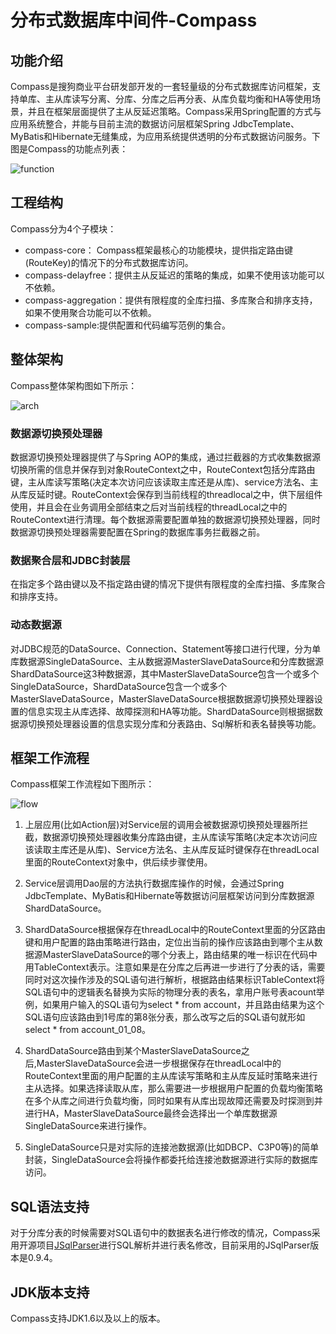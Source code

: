 # 分布式数据库中间件-Compass

## 功能介绍

Compass是搜狗商业平台研发部开发的一套轻量级的分布式数据库访问框架，支持单库、主从库读写分离、分库、分库之后再分表、从库负载均衡和HA等使用场景，并且在框架层面提供了主从反延迟策略。Compass采用Spring配置的方式与应用系统整合，并能与目前主流的数据访问层框架Spring JdbcTemplate、MyBatis和Hibernate无缝集成，为应用系统提供透明的分布式数据访问服务。下图是Compass的功能点列表：

![function](https://github.com/sogou-biztech/compass/blob/master/function.jpg "function")


## 工程结构
Compass分为4个子模块：
   * compass-core： Compass框架最核心的功能模块，提供指定路由键(RouteKey)的情况下的分布式数据库访问。
   * compass-delayfree：提供主从反延迟的策略的集成，如果不使用该功能可以不依赖。
   * compass-aggregation：提供有限程度的全库扫描、多库聚合和排序支持，如果不使用聚合功能可以不依赖。
   * compass-sample:提供配置和代码编写范例的集合。

   
## 整体架构
Compass整体架构图如下所示：

![arch](https://github.com/sogou-biztech/compass/blob/master/arch.jpg "arch")

### 数据源切换预处理器
数据源切换预处理器提供了与Spring AOP的集成，通过拦截器的方式收集数据源切换所需的信息并保存到对象RouteContext之中，RouteContext包括分库路由键，主从库读写策略(决定本次访问应该读取主库还是从库)、service方法名、主从库反延时键。RouteContext会保存到当前线程的threadlocal之中，供下层组件使用，并且会在业务调用全部结束之后对当前线程的threadLocal之中的RouteContext进行清理。每个数据源需要配置单独的数据源切换预处理器，同时数据源切换预处理器需要配置在Spring的数据库事务拦截器之前。

### 数据聚合层和JDBC封装层
在指定多个路由键以及不指定路由键的情况下提供有限程度的全库扫描、多库聚合和排序支持。

### 动态数据源
对JDBC规范的DataSource、Connection、Statement等接口进行代理，分为单库数据源SingleDataSource、主从数据源MasterSlaveDataSource和分库数据源ShardDataSource这3种数据源，其中MasterSlaveDataSource包含一个或多个SingleDataSource，ShardDataSource包含一个或多个MasterSlaveDataSource，MasterSlaveDataSource根据数据源切换预处理器设置的信息实现主从库选择、故障探测和HA等功能。ShardDataSource则根据据数据源切换预处理器设置的信息实现分库和分表路由、Sql解析和表名替换等功能。


## 框架工作流程
Compass框架工作流程如下图所示：

![flow](https://github.com/sogou-biztech/compass/blob/master/flow.jpg "flow")

1. 上层应用(比如Action层)对Service层的调用会被数据源切换预处理器所拦截，数据源切换预处理器收集分库路由键，主从库读写策略(决定本次访问应该读取主库还是从库)、Service方法名、主从库反延时键保存在threadLocal里面的RouteContext对象中，供后续步骤使用。

2. Service层调用Dao层的方法执行数据库操作的时候，会通过Spring JdbcTemplate、MyBatis和Hibernate等数据访问层框架访问到分库数据源ShardDataSource。

3. ShardDataSource根据保存在threadLocal中的RouteContext里面的分区路由键和用户配置的路由策略进行路由，定位出当前的操作应该路由到哪个主从数据源MasterSlaveDataSource的哪个分表上，路由结果的唯一标识在代码中用TableContext表示。注意如果是在分库之后再进一步进行了分表的话，需要同时对这次操作涉及的SQL语句进行解析，根据路由结果标识TableContext将SQL语句中的逻辑表名替换为实际的物理分表的表名，拿用户账号表acount举例，如果用户输入的SQL语句为select * from account，并且路由结果为这个SQL语句应该路由到1号库的第8张分表，那么改写之后的SQL语句就形如select * from account_01_08。

4. ShardDataSource路由到某个MasterSlaveDataSource之后,MasterSlaveDataSource会进一步根据保存在threadLocal中的RouteContext里面的用户配置的主从库读写策略和主从库反延时策略来进行主从选择。如果选择读取从库，那么需要进一步根据用户配置的负载均衡策略在多个从库之间进行负载均衡，同时如果有从库出现故障还需要及时探测到并进行HA，MasterSlaveDataSource最终会选择出一个单库数据源SingleDataSource来进行操作。

5. SingleDataSource只是对实际的连接池数据源(比如DBCP、C3P0等)的简单封装，SingleDataSource会将操作都委托给连接池数据源进行实际的数据库访问。


## SQL语法支持
对于分库分表的时候需要对SQL语句中的数据表名进行修改的情况，Compass采用开源项目[JSqlParser](https://github.com/JSQLParser/JSqlParser)进行SQL解析并进行表名修改，目前采用的JSqlParser版本是0.9.4。


## JDK版本支持
Compass支持JDK1.6以及以上的版本。
